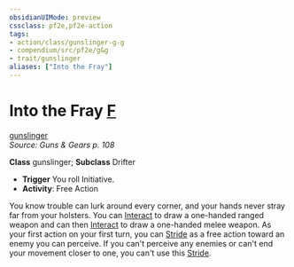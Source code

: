 ```yaml
---
obsidianUIMode: preview
cssclass: pf2e,pf2e-action
tags:
- action/class/gunslinger-g-g
- compendium/src/pf2e/g&g
- trait/gunslinger
aliases: ["Into the Fray"]
---
```

# Into the Fray [F](rules/core-rulebook/chapter-9-playing-the-game.md#Actions "Free Action")
[gunslinger](rules/traits/gunslinger-g-g.md "Gunslinger Class Trait")  
*Source: Guns & Gears p. 108*  

**Class** gunslinger; **Subclass** Drifter
- **Trigger** You roll Initiative.
- **Activity**: Free Action

You know trouble can lurk around every corner, and your hands never stray far from your holsters. You can [Interact](rules/actions/interact.md) to draw a one-handed ranged weapon and can then [Interact](rules/actions/interact.md) to draw a one-handed melee weapon. As your first action on your first turn, you can [Stride](rules/actions/stride.md) as a free action toward an enemy you can perceive. If you can't perceive any enemies or can't end your movement closer to one, you can't use this [Stride](rules/actions/stride.md).